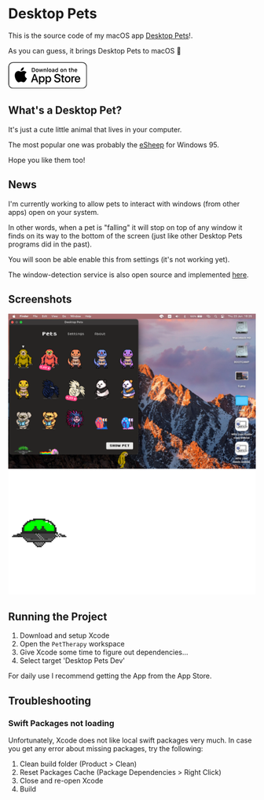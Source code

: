 # Desktop Pets

This is the source code of my macOS app [Desktop Pets](https://apps.apple.com/app/desktop-pets/id1575542220)!.

As you can guess, it brings Desktop Pets to macOS 🚀

[![Get it on the App Store](Gallery/appstore_badge.png)](https://apps.apple.com/app/desktop-pets/id1575542220)

## What's a Desktop Pet?

It's just a cute little animal that lives in your computer.

The most popular one was probably the [eSheep](https://github.com/Adrianotiger/desktopPet) for Windows 95.

Hope you like them too!

## News

I'm currently working to allow pets to interact with windows (from other apps) open on your system.

In other words, when a pet is "falling" it will stop on top of any window it finds on its way to the bottom of the screen (just like other Desktop Pets programs did in the past).

You will soon be able enable this from settings (it's not working yet).

The window-detection service is also open source and implemented [here](https://github.com/curzel-it/windows-detector).

## Screenshots

![Screenshot of my mac running the app](Gallery/1.png)
![Ufo attacking Desktop City](Gallery/bombing.gif)

## Running the Project

1. Download and setup Xcode
1. Open the `PetTherapy` workspace
1. Give Xcode some time to figure out dependencies...
1. Select target 'Desktop Pets Dev'

For daily use I recommend getting the App from the App Store.

## Troubleshooting

### Swift Packages not loading
Unfortunately, Xcode does not like local swift packages very much. In case you get any error about missing packages, try the following:
1. Clean build folder (Product > Clean)
1. Reset Packages Cache (Package Dependencies > Right Click)
1. Close and re-open Xcode
1. Build   


